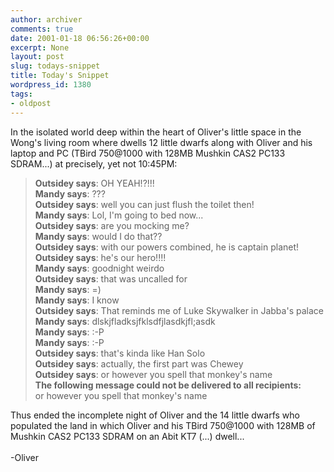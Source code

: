 ```yaml
---
author: archiver
comments: true
date: 2001-01-18 06:56:26+00:00
excerpt: None
layout: post
slug: todays-snippet
title: Today's Snippet
wordpress_id: 1380
tags:
- oldpost
---
```


In the isolated world deep within the heart of Oliver's little space in the Wong's living room where dwells 12 little dwarfs along with Oliver and his laptop and PC (TBird 750@1000 with 128MB Mushkin CAS2 PC133 SDRAM...) at precisely, yet not 10:45PM:

> <b>Outsidey says</b>: OH YEAH!?!!!<br /><b>Mandy says</b>: ???<br /><b>Outsidey says</b>: well you can just flush the toilet then!<br /><b>Mandy says</b>: Lol, I'm going to bed now...<br /><b>Outsidey says</b>: are you mocking me?<br /><b>Mandy says</b>: would I do that??  <br /><b>Outsidey says</b>: with our powers combined, he is captain planet!<br /><b>Outsidey says</b>: he's our hero!!!!<br /><b>Mandy says</b>: goodnight weirdo<br /><b>Outsidey says</b>: that was uncalled for<br /><b>Mandy says</b>: =)<br /><b>Mandy says</b>: I know<br /><b>Outsidey says</b>: That reminds me of Luke Skywalker in Jabba's palace<br /><b>Mandy says</b>: dlskjfladksjfklsdfjlasdkjfl;asdk<br /><b>Mandy says</b>: :-P <br /><b>Mandy says</b>: :-P<br /><b>Outsidey says</b>: that's kinda like Han Solo<br /><b>Outsidey says</b>: actually, the first part was Chewey<br /><b>Outsidey says</b>: or however you spell that monkey's name<br /><b>The following message could not be delivered to all recipients:</b><br />or however you spell that monkey's name

Thus ended the incomplete night of Oliver and the 14 little dwarfs who populated the land in which Oliver and his TBird 750@1000 with 128MB of Mushkin CAS2 PC133 SDRAM on an Abit KT7 (...) dwell...<br /><br />-Oliver